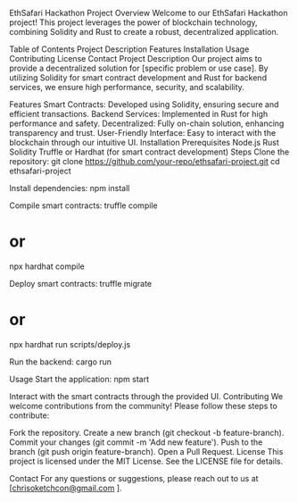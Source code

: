 EthSafari Hackathon Project
Overview
Welcome to our EthSafari Hackathon project! This project leverages the power of blockchain technology, combining Solidity and Rust to create a robust, decentralized application.

Table of Contents
Project Description
Features
Installation
Usage
Contributing
License
Contact
Project Description
Our project aims to provide a decentralized solution for [specific problem or use case]. By utilizing Solidity for smart contract development and Rust for backend services, we ensure high performance, security, and scalability.

Features
Smart Contracts: Developed using Solidity, ensuring secure and efficient transactions.
Backend Services: Implemented in Rust for high performance and safety.
Decentralized: Fully on-chain solution, enhancing transparency and trust.
User-Friendly Interface: Easy to interact with the blockchain through our intuitive UI.
Installation
Prerequisites
Node.js
Rust
Solidity
Truffle or Hardhat (for smart contract development)
Steps
Clone the repository:
git clone https://github.com/your-repo/ethsafari-project.git
cd ethsafari-project

Install dependencies:
npm install

Compile smart contracts:
truffle compile
# or
npx hardhat compile

Deploy smart contracts:
truffle migrate
# or
npx hardhat run scripts/deploy.js

Run the backend:
cargo run

Usage
Start the application:
npm start

Interact with the smart contracts through the provided UI.
Contributing
We welcome contributions from the community! Please follow these steps to contribute:

Fork the repository.
Create a new branch (git checkout -b feature-branch).
Commit your changes (git commit -m 'Add new feature').
Push to the branch (git push origin feature-branch).
Open a Pull Request.
License
This project is licensed under the MIT License. See the LICENSE file for details.

Contact
For any questions or suggestions, please reach out to us at [chrisoketchcon@gmail.com ].


